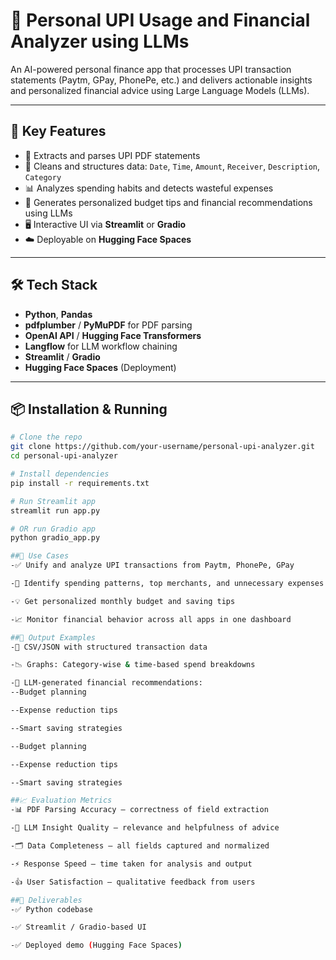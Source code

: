 # 💸 Personal UPI Usage and Financial Analyzer using LLMs

An AI-powered personal finance app that processes UPI transaction statements (Paytm, GPay, PhonePe, etc.) and delivers actionable insights and personalized financial advice using Large Language Models (LLMs).

---

## 🚀 Key Features

- 📄 Extracts and parses UPI PDF statements
- 🧹 Cleans and structures data: `Date`, `Time`, `Amount`, `Receiver`, `Description`, `Category`
- 📊 Analyzes spending habits and detects wasteful expenses
- 🧠 Generates personalized budget tips and financial recommendations using LLMs
- 🖥️ Interactive UI via **Streamlit** or **Gradio**
- ☁️ Deployable on **Hugging Face Spaces**

---

## 🛠️ Tech Stack

- **Python**, **Pandas**
- **pdfplumber** / **PyMuPDF** for PDF parsing
- **OpenAI API** / **Hugging Face Transformers**
- **Langflow** for LLM workflow chaining
- **Streamlit** / **Gradio**
- **Hugging Face Spaces** (Deployment)

---

## 📦 Installation & Running

```bash
# Clone the repo
git clone https://github.com/your-username/personal-upi-analyzer.git
cd personal-upi-analyzer

# Install dependencies
pip install -r requirements.txt

# Run Streamlit app
streamlit run app.py

# OR run Gradio app
python gradio_app.py

##📌 Use Cases
-✅ Unify and analyze UPI transactions from Paytm, PhonePe, GPay

-🔎 Identify spending patterns, top merchants, and unnecessary expenses

-💡 Get personalized monthly budget and saving tips

-📈 Monitor financial behavior across all apps in one dashboard

##🧾 Output Examples
-📁 CSV/JSON with structured transaction data

-📉 Graphs: Category-wise & time-based spend breakdowns

-🧠 LLM-generated financial recommendations:
--Budget planning

--Expense reduction tips

--Smart saving strategies

--Budget planning

--Expense reduction tips

--Smart saving strategies

##📈 Evaluation Metrics
-📊 PDF Parsing Accuracy – correctness of field extraction

-💬 LLM Insight Quality – relevance and helpfulness of advice

-🗂️ Data Completeness – all fields captured and normalized

-⚡ Response Speed – time taken for analysis and output

-👍 User Satisfaction – qualitative feedback from users

##🎯 Deliverables
-✅ Python codebase

-✅ Streamlit / Gradio-based UI

-✅ Deployed demo (Hugging Face Spaces)
